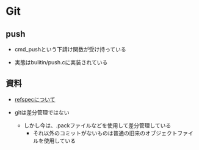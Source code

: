 # Git
## push
- cmd_pushという下請け関数が受け持っている

- 実態はbulitin/push.cに実装されている

## 資料
- [refspecについて](https://www.slideshare.net/ikdysfm/5gitrefspec)


- gitは差分管理ではない
    - しかし今は、.packファイルなどを使用して差分管理している
        - それ以外のコミットがないものは普通の旧来のオブジェクトファイルを使用している

